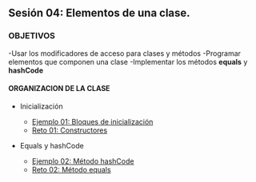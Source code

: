 ## Sesión 04: Elementos de una clase. 

### OBJETIVOS 

-Usar los modificadores de acceso para clases y métodos
-Programar elementos que componen una clase
-Implementar los métodos **equals** y **hashCode**

#### ORGANIZACION DE LA CLASE 

- Inicialización
	- [Ejemplo 01: Bloques de inicialización](Ejemplo-01)
	- [Reto 01: Constructores](Reto-01)

- Equals y hashCode
	- [Ejemplo 02: Método hashCode](Ejemplo-02)
	- [Reto 02: Método equals](Reto-02)
